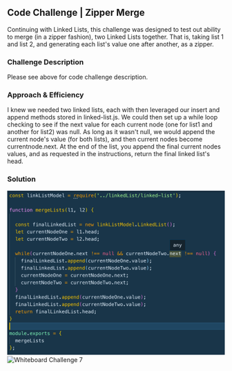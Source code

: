 ## Code Challenge | Zipper Merge
Continuing with Linked Lists, this challenge was designed to test out ability to merge (in a zipper fashion), two Linked Lists together. That is, taking list 1 and list 2, and generating each list's value one after another, as a zipper. 

### Challenge Description
Please see above for code challenge description.

### Approach & Efficiency
I knew we needed two linked lists, each with then leveraged our insert and append methods stored in linked-list.js. We could then set up a while loop checking to see if the next value for each current node (one for list1 and another for list2) was null. As long as it wasn't null, we would append the current node's value (for both lists), and then current nodes become currentnode.next. At the end of the list, you append the final current nodes values, and as requested in the instructions, return the final linked list's head. 

### Solution

![VSCode Solution](../../assets/ll-merge.png)
![Whiteboard Challenge 7]()